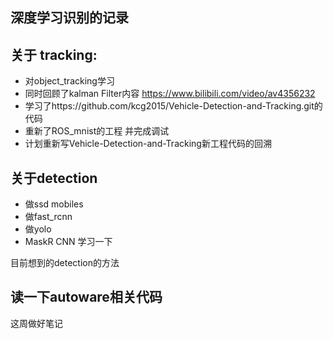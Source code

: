 ## 深度学习识别的记录

## 关于 tracking:

* 对object_tracking学习 
* 同时回顾了kalman Filter内容 https://www.bilibili.com/video/av4356232
* 学习了https://github.com/kcg2015/Vehicle-Detection-and-Tracking.git的代码
* 重新了ROS_mnist的工程 并完成调试
* 计划重新写Vehicle-Detection-and-Tracking新工程代码的回溯

## 关于detection
* 做ssd mobiles
* 做fast_rcnn
* 做yolo
* MaskR CNN 学习一下

目前想到的detection的方法 


## 读一下autoware相关代码 
这周做好笔记
